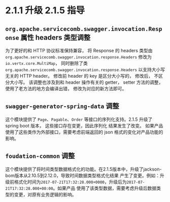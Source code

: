 # 2.1.1 升级 2.1.5 指导

## `org.apache.servicecomb.swagger.invocation.Response` 属性 headers 类型调整

为了更好的和 HTTP 协议标准保持兼容， 将 Response 的 headers 类型由 
`org.apache.servicecomb.swagger.invocation.response.Headers` 修改为 
`io.vertx.core.MultiMap`， 同时删除了类 `org.apache.servicecomb.swagger.invocation.response.Headers`
以支持大小写无关的 HTTP header。 修改前 header 的 key 是区分大小写的，
修改后， 不区分大小写。 该调整也涉及到和 header 操作有关的 getter， setter 方法的调整，使用了老方法的地方会编译出错，
修改为对应的新方法即可。 

## `swagger-generator-spring-data` 调整

这个模块提供了 `Page`、`Pagable`、`Order` 等接口的序列化支持。2.1.5 升级了 spring boot 版本， 这些接口存在变更，因此序列化
结果发生了改变。 如果产品使用了这些类作为外部接口，需要考虑前端返回的 json 格式的变化对产品功能的影响。 

## `foudation-common` 调整

这个模块提供了将时间类型数据格式化的功能。在2.1.5版本中，升级了jackson-bom版本从2.10.5到2.12.0，导致时间数据类型格式化结果
产生了变更。例如：升级前格式化时间为`2017-07-21T17:32:28.000+0000`，升级后为`2017-07-21T17:32:28.000+00:00`。如果产品
使用了该类型数据，需要考虑升级后数据类型的变更，对原有业务逻辑的影响。

